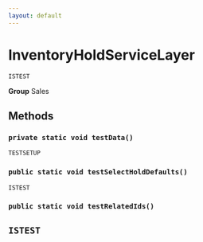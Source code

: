 ```yaml
---
layout: default
---
```

# InventoryHoldServiceLayer

`ISTEST`



**Group** Sales

## Methods
### `private static void testData()`

`TESTSETUP`
### `public static void testSelectHoldDefaults()`

`ISTEST`
### `public static void testRelatedIds()`

`ISTEST`
---
